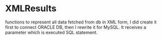 # XMLResults
functions to represent all data fetched from db in XML form, I did create it first to connect ORACLE DB, then I rewrite it for MySQL. It receives a parameter which is executed SQL statement.
